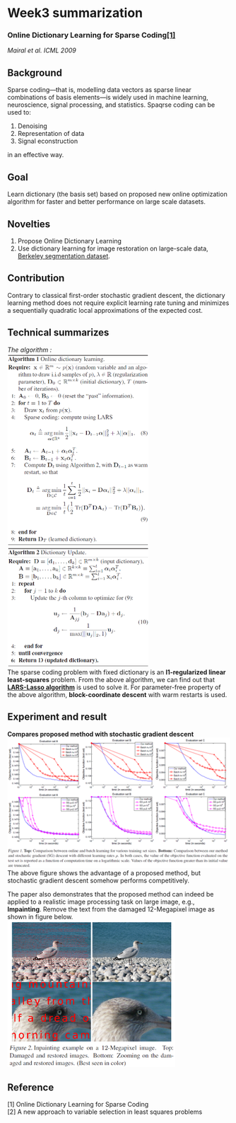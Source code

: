 # Week3 summarization
### Online Dictionary Learning for Sparse Coding[[1]](https://www.di.ens.fr/~fbach/mairal_icml09.pdf)<br>
*Mairal et al. ICML 2009*

## Background
Sparse coding—that is, modelling data vectors as sparse linear combinations of basis elements—is widely used in machine learning, neuroscience, signal processing, and statistics. 
Spaqrse coding can be used to:
1. Denoising
2. Representation of data
3. Signal econstruction

in an effective way.


## Goal
Learn dictionary (the basis set) based on proposed new online optimization algorithm for faster and better performance on large scale datasets.

## Novelties
1. Propose Online Dictionary Learning 
2. Use dictionary learning for image restoration on large-scale data, [Berkeley segmentation dataset](https://www2.eecs.berkeley.edu/Research/Projects/CS/vision/bsds/).

## Contribution
Contrary to classical first-order stochastic gradient descent, the dictionary learning method does not require explicit learning rate tuning and minimizes a sequentially quadratic local approximations of the expected cost.

## Technical summarizes
*The algorithm :<br>*
<img src="https://github.com/thtang/aMMAI2018-paper-summary/blob/master/Online%20Dictionary%20Learning%20for%20Sparse%20Coding/a1.png" width="320">
<img src="https://github.com/thtang/aMMAI2018-paper-summary/blob/master/Online%20Dictionary%20Learning%20for%20Sparse%20Coding/a2.png" width="320"><br>
The sparse coding problem with fixed dictionary is an **l1-regularized linear least-squares** problem. From the above algorithm, we can find out that [**LARS-Lasso algorithm**]("https://watermark.silverchair.com/200389.pdf?token=AQECAHi208BE49Ooan9kkhW_Ercy7Dm3ZL_9Cf3qfKAc485ysgAAAdEwggHNBgkqhkiG9w0BBwagggG-MIIBugIBADCCAbMGCSqGSIb3DQEHATAeBglghkgBZQMEAS4wEQQMqztjZbB5g2-lsUhcAgEQgIIBhPlHvs4aJUTzczfZ43HQwvSjUqYC6D6z_KGBc-O_L-H5Hz6vObISaGSTp3DBwWAjuFFGbRdklJCfCEVKMjGAy25b05wgVOs9ys5s5cBNjY5NzLdQBxBdub0BMu27dLf9qROSO19CbRqmn57-pe5BGN5skgVA2etutS0zkWC2ErUnzsqUeAUM7UWA3fBbtmID-XTFbwWpDirNrIEc4SxKhVWOUl0f9vB-Ic1XcSBb8QasFxv6X6oKwGvAvZHGoji7dNFiGgVUk2bcoqnM7QIWLK7VIj5z7MljSu9g6xdfjumFyD4fEk5-0STLvjkBSLYHkKAevBjlCN_9c5mDlfQRq--oHpnlyl5if8EWeOl2ibvL-AuSvj3hf5TDUyTGC-yOPxyepPvaxWIsk9-mIKRSmrqtBnHdYbQSKTqN9dowxM15LCSChSjD2O8l5dK-OqLzw9hwe_GtCjFed0lW7w6E7Dsp8SubZp1IX2yOKj9NvVjCQgS_s2LLn49fMxxFdJE34omRGts") is used to solve it. For parameter-free property of the above algorithm, **block-coordinate descent** with warm restarts is used.
## Experiment and result
**Compares proposed method with stochastic gradient descent**
<img src="https://github.com/thtang/aMMAI2018-paper-summary/blob/master/Online%20Dictionary%20Learning%20for%20Sparse%20Coding/f1.png" >
The above figure shows the advantage of a proposed method, but stochastic gradient descent somehow performs competitively.

The paper also demonstrates that the proposed method can indeed be applied to a realistic image processing task on large image, e.g., **Impainting**. Remove the text from the damaged 12-Megapixel image as shown in figure below.
<img src="https://github.com/thtang/aMMAI2018-paper-summary/blob/master/Online%20Dictionary%20Learning%20for%20Sparse%20Coding/f2.png" width="380">

## Reference
[1] Online Dictionary Learning for Sparse Coding <br>
[2] A new approach to variable selection in least squares problems
